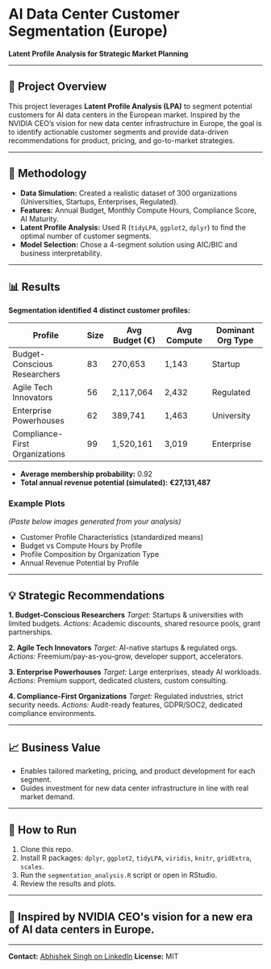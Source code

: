 # AI Data Center Customer Segmentation (Europe)

**Latent Profile Analysis for Strategic Market Planning**

---

## 🚀 Project Overview

This project leverages **Latent Profile Analysis (LPA)** to segment potential customers for AI data centers in the European market.
Inspired by the NVIDIA CEO’s vision for new data center infrastructure in Europe, the goal is to identify actionable customer segments and provide data-driven recommendations for product, pricing, and go-to-market strategies.

---

## 🔎 Methodology

* **Data Simulation:** Created a realistic dataset of 300 organizations (Universities, Startups, Enterprises, Regulated).
* **Features:** Annual Budget, Monthly Compute Hours, Compliance Score, AI Maturity.
* **Latent Profile Analysis:** Used R (`tidyLPA`, `ggplot2`, `dplyr`) to find the optimal number of customer segments.
* **Model Selection:** Chose a 4-segment solution using AIC/BIC and business interpretability.

---

## 📊 Results

**Segmentation identified 4 distinct customer profiles:**

| Profile                        | Size | Avg Budget (€) | Avg Compute | Dominant Org Type |
| ------------------------------ | ---- | -------------- | ----------- | ----------------- |
| Budget-Conscious Researchers   | 83   | 270,653        | 1,143       | Startup           |
| Agile Tech Innovators          | 56   | 2,117,064      | 2,432       | Regulated         |
| Enterprise Powerhouses         | 62   | 389,741        | 1,463       | University        |
| Compliance-First Organizations | 99   | 1,520,161      | 3,019       | Enterprise        |

* **Average membership probability:** 0.92
* **Total annual revenue potential (simulated):** **€27,131,487**

### Example Plots

*(Paste below images generated from your analysis)*

* Customer Profile Characteristics (standardized means)
* Budget vs Compute Hours by Profile
* Profile Composition by Organization Type
* Annual Revenue Potential by Profile

---

## 💡 Strategic Recommendations

**1. Budget-Conscious Researchers**
*Target:* Startups & universities with limited budgets.
*Actions:* Academic discounts, shared resource pools, grant partnerships.

**2. Agile Tech Innovators**
*Target:* AI-native startups & regulated orgs.
*Actions:* Freemium/pay-as-you-grow, developer support, accelerators.

**3. Enterprise Powerhouses**
*Target:* Large enterprises, steady AI workloads.
*Actions:* Premium support, dedicated clusters, custom consulting.

**4. Compliance-First Organizations**
*Target:* Regulated industries, strict security needs.
*Actions:* Audit-ready features, GDPR/SOC2, dedicated compliance environments.

---

## 📈 Business Value

* Enables tailored marketing, pricing, and product development for each segment.
* Guides investment for new data center infrastructure in line with real market demand.

---

## 📁 How to Run

1. Clone this repo.
2. Install R packages: `dplyr`, `ggplot2`, `tidyLPA`, `viridis`, `knitr`, `gridExtra`, `scales`.
3. Run the `segmentation_analysis.R` script or open in RStudio.
4. Review the results and plots.

---

## 📣 Inspired by NVIDIA CEO's vision for a new era of AI data centers in Europe.

---

**Contact:** [Abhishek Singh on LinkedIn](https://www.linkedin.com/in/abhishekzsingh/)
**License:** MIT
